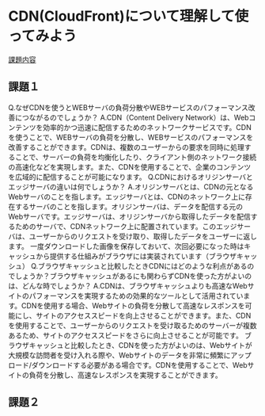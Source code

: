 # CDN(CloudFront)について理解して使ってみよう
[課題内容](https://airtable.com/appPxhCPFYGqqN9YU/tblVlFr2q4lIqDKYc/viwX8r6DpCRp80swL/recchMK9AUbbE42gG?blocks=hide)

## 課題１
Q.なぜCDNを使うとWEBサーバの負荷分散やWEBサービスのパフォーマンス改善につながるのでしょうか？
A.CDN（Content Delivery Network）は、Webコンテンツを効率的かつ迅速に配信するためのネットワークサービスです。CDNを使うことで、WEBサーバの負荷を分散し、WEBサービスのパフォーマンスを改善することができます。CDNは、複数のユーザーからの要求を同時に処理することで、サーバーの負荷を均衡化したり、クライアント側のネットワーク接続の高速化などを実現します。また、CDNを使用することで、企業のコンテンツを広域的に配信することが可能になります。
Q.CDNにおけるオリジンサーバとエッジサーバの違いは何でしょうか？
A.オリジンサーバとは、CDNの元となるWebサーバのことを指します。エッジサーバとは、CDNのネットワーク上に存在するサーバのことを指します。オリジンサーバは、データを配信する元のWebサーバです。エッジサーバは、オリジンサーバから取得したデータを配信するためのサーバで、CDNネットワーク上に配置されています。このエッジサーバは、ユーザーからのリクエストを受け取り、取得したデータをユーザーに返します。
一度ダウンロードした画像を保存しておいて、次回必要になった時はキャッシュから提供する仕組みがブラウザには実装されています（ブラウザキャッシュ）
Q.ブラウザキャッシュと比較したときCDNにはどのような利点があるのでしょうか？ブラウザキャッシュがあるにも関わらずCDNを使った方がよいのは、どんな時でしょうか？
A.CDNは、ブラウザキャッシュよりも高速なWebサイトのパフォーマンスを実現するための効果的なツールとして活用されています。CDNを使用する場合、Webサイトの負荷を分散して高速なレスポンスを可能にし、サイトのアクセススピードを向上させることができます。また、CDNを使用することで、ユーザーからのリクエストを受け取るためのサーバーが複数あるため、サイトのアクセススピードをさらに向上させることが可能です。
ブラウザキャッシュと比較したとき、CDNを使った方がよいのは、Webサイトが大規模な訪問者を受け入れる際や、Webサイトのデータを非常に頻繁にアップロード/ダウンロードする必要がある場合です。CDNを使用することで、Webサイトの負荷を分散し、高速なレスポンスを実現することができます。

## 課題２